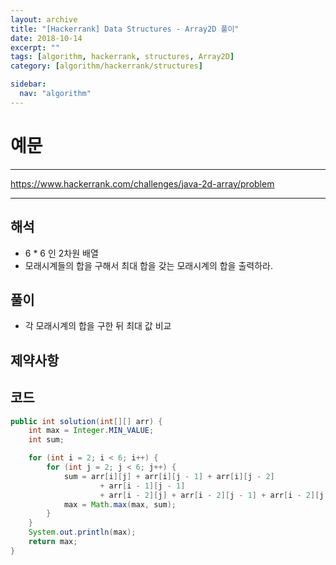 ```yaml
---
layout: archive
title: "[Hackerrank] Data Structures - Array2D 풀이"
date: 2018-10-14
excerpt: ""
tags: [algorithm, hackerrank, structures, Array2D]
category: [algorithm/hackerrank/structures]

sidebar:
  nav: "algorithm"
---
```


# 예문

* * *

<https://www.hackerrank.com/challenges/java-2d-array/problem>

* * *

## 해석

* 6 * 6 인 2차원 배열
* 모래시계들의 합을 구해서 최대 합을 갖는 모래시계의 합을 출력하라.

## 풀이

* 각 모래시계의 합을 구한 뒤 최대 값 비교

## 제약사항

## 코드

``` java
public int solution(int[][] arr) {
    int max = Integer.MIN_VALUE;
    int sum;

    for (int i = 2; i < 6; i++) {
        for (int j = 2; j < 6; j++) {
            sum = arr[i][j] + arr[i][j - 1] + arr[i][j - 2]
                    + arr[i - 1][j - 1]
                    + arr[i - 2][j] + arr[i - 2][j - 1] + arr[i - 2][j - 2];
            max = Math.max(max, sum);
        }
    }
    System.out.println(max);
    return max;
}
```